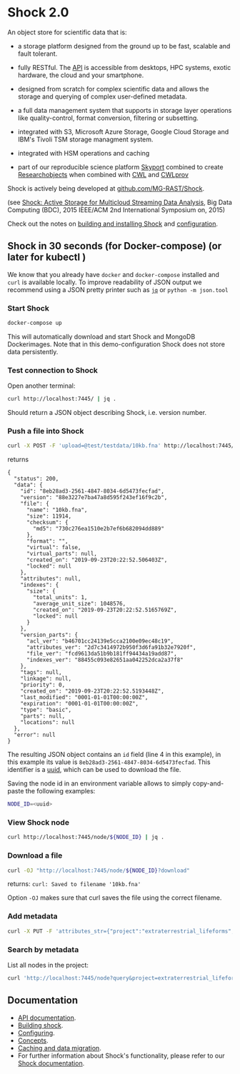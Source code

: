 
# Shock 2.0

An object store for scientific data that is:

-  a storage platform designed from the ground up to be fast, scalable and fault tolerant.

-  fully RESTful. The [API](./API/README.md) is accessible from desktops, HPC systems, exotic hardware, the cloud and your smartphone.

-  designed from scratch for complex scientific data and allows the storage and querying of complex user-defined metadata.   

- a full data management system that supports in storage layer operations like quality-control, format conversion, filtering or subsetting.

- integrated with S3, Microsoft Azure Storage, Google Cloud Storage and IBM's Tivoli TSM storage managment system.

- integrated with HSM operations and caching

-  part of our reproducible science platform [Skyport]([https://github.com/MG-RAST/Skyport2) combined to create [Researchobjects](http://www.researchobject.org/) when combined with [CWL](http://www.commonwl.org) and 
[CWLprov](https://github.com/common-workflow-language/cwlprov)

Shock is actively being developed at [github.com/MG-RAST/Shock](https://github.com/MG-RAST/Shock).

(see [Shock: Active Storage for Multicloud Streaming Data Analysis](http://ieeexplore.ieee.org/abstract/document/7406331/), Big Data Computing (BDC), 2015 IEEE/ACM 2nd International Symposium on, 2015)

Check out the notes on [building and installing Shock](./building.md) and [configuration](./configuration.md).


## Shock in 30 seconds (for Docker-compose) (or later for kubectl )
We know that you already have `docker` and `docker-compose` installed and `curl` is available locally. To improve readability of JSON output we recommend using a JSON pretty printer such as [`jq`](https://stedolan.github.io/jq/download/) or `python -m json.tool` 

### Start Shock
```bash
docker-compose up
```
This will automatically download and start Shock and MongoDB Dockerimages. Note that in this demo-configuration Shock does not store data persistently.

### Test connection to Shock

Open another terminal: 

```bash
curl http://localhost:7445/ | jq .
```
Should return a JSON object describing Shock, i.e. version number.

### Push a file into Shock

```bash
curl -X POST -F 'upload=@test/testdata/10kb.fna' http://localhost:7445/node | jq .
```

returns

```text
{
  "status": 200,
  "data": {
    "id": "8eb28ad3-2561-4847-8034-6d5473fecfad",
    "version": "88e3227e7ba47a8d595f243ef16f9c2b",
    "file": {
      "name": "10kb.fna",
      "size": 11914,
      "checksum": {
        "md5": "730c276ea1510e2b7ef6b682094dd889"
      },
      "format": "",
      "virtual": false,
      "virtual_parts": null,
      "created_on": "2019-09-23T20:22:52.506403Z",
      "locked": null
    },
    "attributes": null,
    "indexes": {
      "size": {
        "total_units": 1,
        "average_unit_size": 1048576,
        "created_on": "2019-09-23T20:22:52.5165769Z",
        "locked": null
      }
    },
    "version_parts": {
      "acl_ver": "b46701cc24139e5cca2100e09ec48c19",
      "attributes_ver": "2d7c3414972b950f3d6fa91b32e7920f",
      "file_ver": "fcd9613da51b9b181ff94434a19add87",
      "indexes_ver": "88455c093e82651aa042252dca2a37f8"
    },
    "tags": null,
    "linkage": null,
    "priority": 0,
    "created_on": "2019-09-23T20:22:52.5193448Z",
    "last_modified": "0001-01-01T00:00:00Z",
    "expiration": "0001-01-01T00:00:00Z",
    "type": "basic",
    "parts": null,
    "locations": null
  },
  "error": null
}
```

The resulting JSON object contains an `id` field (line 4 in this example), in this example its value is `8eb28ad3-2561-4847-8034-6d5473fecfad`. This identifier is a [uuid](https://en.wikipedia.org/wiki/Universally_unique_identifier), which can be used to download the file. 

Saving the node id in an environment variable allows to simply copy-and-paste the following examples:

```bash
NODE_ID=<uuid>
```


### View Shock node


```bash
curl http://localhost:7445/node/${NODE_ID} | jq .
```

### Download a file


```bash
curl -OJ "http://localhost:7445/node/${NODE_ID}?download"
```

returns: `curl: Saved to filename '10kb.fna'`

Option `-OJ` makes sure that curl saves the file using the correct filename.


### Add metadata

```bash
curl -X PUT -F 'attributes_str={"project":"extraterrestrial_lifeforms", "sample-nr": 1}' http://localhost:7445/node/${NODE_ID} | jq .
```

### Search by metadata

List all nodes in the project:

```bash
curl 'http://localhost:7445/node?query&project=extraterrestrial_lifeforms' | jq .
```


## Documentation
- [API documentation](./API/README.md).
- [Building shock](./building.md).
- [Configuring](./configuration.md).
- [Concepts](./concepts.md).
- [Caching and data migration](./caching_and_data_migration.md).
- For further information about Shock's functionality, please refer to our [Shock documentation](https://github.com/MG-RAST/Shock/docs/).

